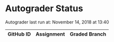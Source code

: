 # Autograder Status
Autograder last run at: November 14, 2018 at 13:40

| GitHub ID | Assignment | Graded Branch |
|-----------|------------|---------------|
